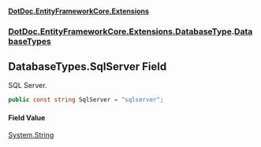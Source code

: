#### [DotDoc\.EntityFrameworkCore\.Extensions](index.md 'index')
### [DotDoc\.EntityFrameworkCore\.Extensions\.DatabaseType](DotDoc.EntityFrameworkCore.Extensions.DatabaseType.md 'DotDoc\.EntityFrameworkCore\.Extensions\.DatabaseType').[DatabaseTypes](DatabaseTypes.md 'DotDoc\.EntityFrameworkCore\.Extensions\.DatabaseType\.DatabaseTypes')

## DatabaseTypes\.SqlServer Field

SQL Server\.

```csharp
public const string SqlServer = "sqlserver";
```

#### Field Value
[System\.String](https://learn.microsoft.com/en-us/dotnet/api/system.string 'System\.String')